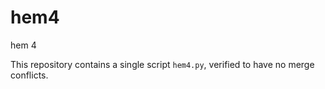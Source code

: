 # hem4
hem 4

This repository contains a single script `hem4.py`, verified to have no merge conflicts.
